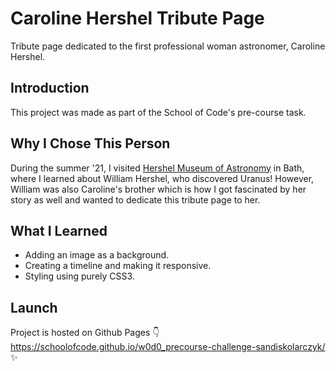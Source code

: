 # Caroline Hershel Tribute Page

Tribute page dedicated to the first professional woman astronomer, Caroline Hershel.

## Introduction

This project was made as part of the School of Code's pre-course task.

## Why I Chose This Person

During the summer '21, I visited [Hershel Museum of Astronomy](https://herschelmuseum.org.uk/) in Bath, where I learned about William Hershel, who discovered Uranus! However, William was also Caroline's brother which is how I got fascinated by her story as well and wanted to dedicate this tribute page to her.

## What I Learned 

- Adding an image as a background.
- Creating a timeline and making it responsive.
- Styling using purely CSS3.

## Launch

Project is hosted on Github Pages 👇
https://schoolofcode.github.io/w0d0_precourse-challenge-sandiskolarczyk/ ✨
